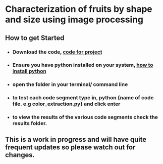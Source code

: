 # Characterization of fruits by shape and size using image processing

## How to get Started
- ### Download the code, [code for project](https://drive.google.com/drive/folders/178a-5hDcfbg3FD6NHVKa8mJNs8z6Muor?usp=sharing)

- ### Ensure you have python installed on your system, [how to install python](https://www.howtogeek.com/197947/how-to-install-python-on-windows/)

- ### open the folder in your terminal/ command line

- ### to test each code segment type in, python {name of code file. e.g color_extraction.py} and click enter

- ### to view the results of the various code segments check the results folder.



## This is a work in progress and will have quite frequent updates so please watch out for changes.